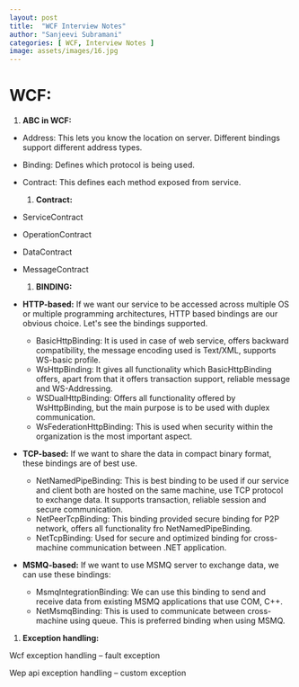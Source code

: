 ```yaml
---
layout: post
title:  "WCF Interview Notes"
author: "Sanjeevi Subramani"
categories: [ WCF, Interview Notes ]
image: assets/images/16.jpg
---
```


# **WCF:**

  1. **ABC in WCF:**

- Address: This lets you know the location on server. Different bindings support different address types.
- Binding: Defines which protocol is being used.
- Contract: This defines each method exposed from service.

    1. **Contract:**

- ServiceContract
- OperationContract
- DataContract
- MessageContract

    1. **BINDING:**

- **HTTP-based:** If we want our service to be accessed across multiple OS or multiple programming architectures, HTTP based bindings are our obvious choice. Let&#39;s see the bindings supported.
  - BasicHttpBinding: It is used in case of web service, offers backward compatibility, the message encoding used is Text/XML, supports WS-basic profile.
  - WsHttpBinding: It gives all functionality which BasicHttpBinding offers, apart from that it offers transaction support, reliable message and WS-Addressing.
  - WSDualHttpBinding: Offers all functionality offered by WsHttpBinding, but the main purpose is to be used with duplex communication.
  - WsFederationHttpBinding: This is used when security within the organization is the most important aspect.
- **TCP-based:** If we want to share the data in compact binary format, these bindings are of best use.
  - NetNamedPipeBinding: This is best binding to be used if our service and client both are hosted on the same machine, use TCP protocol to exchange data. It supports transaction, reliable session and secure communication.
  - NetPeerTcpBinding: This binding provided secure binding for P2P network, offers all functionality fro NetNamedPipeBinding.
  - NetTcpBinding: Used for secure and optimized binding for cross-machine communication between .NET application.

- **MSMQ-based:** If we want to use MSMQ server to exchange data, we can use these bindings:

  - MsmqIntegrationBinding: We can use this binding to send and receive data from existing MSMQ applications that use COM, C++.
  - NetMsmqBinding: This is used to communicate between cross-machine using queue. This is preferred binding when using MSMQ.

1. **Exception handling:**

Wcf exception handling – fault exception

Wep api exception handling – custom exception